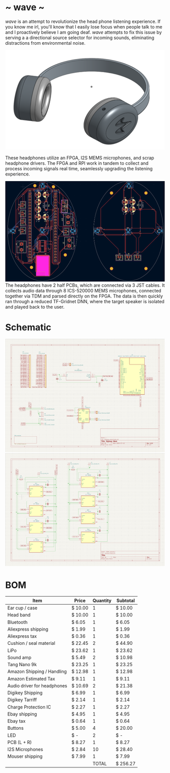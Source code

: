 # ~ wave ~
*wave* is an attempt to revolutionize the head phone listening experience. If you know me irl, you'll know that I easily lose focus when people talk to me and I proactively believe I am going deaf. *wave* attempts to fix this issue by serving a a directional source selector for incoming sounds, eliminating distractions from environmental noise. 

![](./journal_images/cad_se.PNG)

These headphones utilize an FPGA, I2S MEMS microphones, and scrap headphone drivers. The FPGA and RPI work in tandem to collect and process incoming signals real time, seamlessly upgrading the listening experience.

![](./journal_images/7-10-25_PCB.png)
The headphones have 2 half PCBs, which are connected via 3 JST cables. It collects audio data through 8 ICS-520000 MEMS microphones, connected together via TDM and parsed directly on the FPGA. The data is then quickly ran through a reduced TF-Gridnet DNN, where the target speaker is isolated and played back to the user.

# Schematic
![](./journal_images/7-10-25_schem1.png)
![](./journal_images/7-10-25_schem2.png)

# BOM
| Item                        |   Price                           | Quantity |  Subtotal                                    |
|-----------------------------|-----------------------------------|----------|----------------------------------------------|
| Ear cup / case              |  $              10.00             | 1        |  $                             10.00         |
| Head band                   |  $                       10.00    | 1        |  $                             10.00         |
| Bluetooth                   |  $                          6.05  | 1        |  $                               6.05        |
| Aliexpress shipping         |  $                1.99            | 1        |  $                               1.99        |
| Aliexpress tax              |  $                0.36            | 1        |  $                               0.36        |
| Cushion / seal material     |  $              22.45             | 2        |  $                             44.90         |
| LiPo                        |  $              23.62             | 1        |  $                             23.62         |
| Sound amp                   |  $                5.49            | 2        |  $                             10.98         |
| Tang Nano 9k                |  $              23.25             | 1        |  $                             23.25         |
| Amazon Shipping / Handling  |  $              12.98             | 1        |  $                             12.98         |
| Amazon Estimated Tax        |  $                9.11            | 1        |  $                               9.11        |
| Audio driver for headphones |  $                       10.69    | 2        |  $                             21.38         |
| Digikey Shipping            |  $                6.99            | 1        |  $                               6.99        |
| Digikey Tarriff             |  $                2.14            | 1        |  $                               2.14        |
| Charge Protection IC        |  $                2.27            | 1        |  $                               2.27        |
| Ebay shipping               |  $                4.95            | 1        |  $                               4.95        |
| Ebay tax                    |  $                0.64            | 1        |  $                               0.64        |
| Buttons                     |  $                          5.00  | 4        |  $                             20.00         |
| LED                         |  $                    -           | 2        |  $                                      -    |
| PCB (L + R)                 |  $                8.27            | 1        |  $                               8.27        |
| I2S Microphones             |  $                2.84            | 10       |  $                             28.40         |
| Mouser shipping             |  $                7.99            | 1        |  $                               7.99        |
|                             |                                   | TOTAL    |  $                          256.27           |